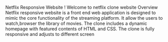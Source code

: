 Netflix Responsive Website
! Welcome to netflix clone website
Overview
Netflix responsive website is a front end  web application is designed to mimic the core functionality of the streaming platform. It allow the users to watch,browser the library of movies. The clone includes a dynamic homepage with featured contents of HTML and CSS. The clone is fully responsive and adjusts to different screen 
